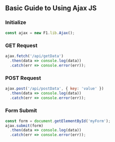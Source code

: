 ## Basic Guide to Using Ajax JS

### Initialize
```javascript
const ajax = new F1.lib.Ajax();
```

### GET Request
```javascript
ajax.fetch('/api/getData')
  .then(data => console.log(data))
  .catch(err => console.error(err));
```

### POST Request
```javascript
ajax.post('/api/postData', { key: 'value' })
  .then(data => console.log(data))
  .catch(err => console.error(err));
```

### Form Submit
```javascript
const form = document.getElementById('myForm');
ajax.submit(form)
  .then(data => console.log(data))
  .catch(err => console.error(err));
```